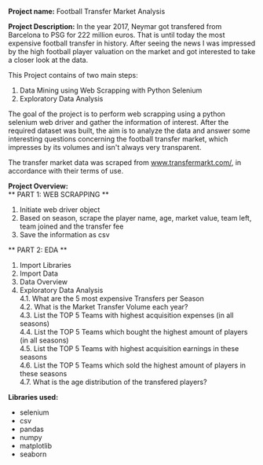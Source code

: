 **Project name:**
Football Transfer Market Analysis

**Project Description:** 
In the year 2017, Neymar got transfered from Barcelona to PSG for 222 million euros. That is until today the most expensive football transfer in history. After seeing the news
I was impressed by the high football player valuation on the market and got interested to take a closer look at the data. 

This Project contains of two main steps: 
1) Data Mining using Web Scrapping with Python Selenium
2) Exploratory Data Analysis

The goal of the project is to perform web scrapping using a python selenium web driver and gather the information of interest. After the required dataset was built, the aim is 
to analyze the data and answer some interesting questions concerning the football transfer market, which impresses by its volumes and isn't always very transparent.

The transfer market data was scraped from www.transfermarkt.com/, in accordance with their terms of use.


**Project Overview:**  
** PART 1: WEB SCRAPPING **  
1. Initiate web driver object
2. Based on season, scrape the player name, age, market value, team left, team joined and the transfer fee
3. Save the information as csv


** PART 2: EDA **  
1. Import Libraries
2. Import Data
3. Data Overview
4. Exploratory Data Analysis  
4.1. What are the 5 most expensive Transfers per Season  
4.2. What is the Market Transfer Volume each year?  
4.3. List the TOP 5 Teams with highest acquisition expenses (in all seasons)  
4.4. List the TOP 5 Teams which bought the highest amount of players (in all seasons)  
4.5. List the TOP 5 Teams with highest acquisition earnings in these seasons  
4.6. List the TOP 5 Teams which sold the highest amount of players in these seasons  
4.7. What is the age distribution of the transfered players?  


**Libraries used:**
* selenium
* csv
* pandas
* numpy
* matplotlib
* seaborn

